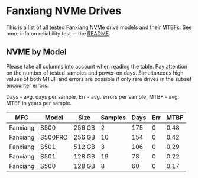 Fanxiang NVMe Drives
====================

This is a list of all tested Fanxiang NVMe drive models and their MTBFs. See more
info on reliability test in the [README](https://github.com/bsdhw/SMART).

NVME by Model
------------

Please take all columns into account when reading the table. Pay attention on the
number of tested samples and power-on days. Simultaneous high values of both MTBF
and errors are possible if only rare drives in the subset encounter errors.

Days - avg. days per sample,
Err  - avg. errors per sample,
MTBF - avg. MTBF in years per sample.

| MFG       | Model              | Size   | Samples | Days  | Err   | MTBF |
|-----------|--------------------|--------|---------|-------|-------|------|
| Fanxiang  | S500               | 256 GB | 2       | 175   | 0     | 0.48   |
| Fanxiang  | S500PRO            | 256 GB | 10      | 154   | 0     | 0.42   |
| Fanxiang  | S501               | 512 GB | 3       | 106   | 0     | 0.29   |
| Fanxiang  | S501               | 128 GB | 19      | 78    | 0     | 0.22   |
| Fanxiang  | S500               | 128 GB | 8       | 60    | 0     | 0.17   |
